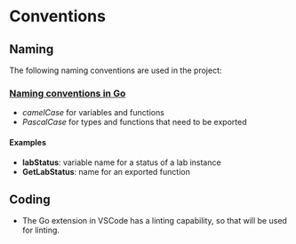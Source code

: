 # Conventions

## Naming

The following naming conventions are used in the project:

### [Naming conventions in Go](https://golang.org/doc/effective_go#names)

- *camelCase* for variables and functions
- *PascalCase* for types and functions that need to be exported

#### Examples

- **labStatus**: variable name for a status of a lab instance
- **GetLabStatus**: name for an exported function
<!-- TODO move to CRD spec explanation
 - **device**: a device that is part of a lab network
- **deviceType**: a type of a network device
- **deviceVersion**: a version of a network device
- **deviceName**: a name of a network device
- **deviceGroup**: a group the network device belongs to
- **labReservation**: a reservation of resources for a lab instance -->

## Coding

- The Go extension in VSCode has a linting capability, so that will be used for linting.
